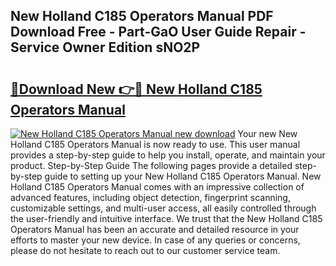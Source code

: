 ## New Holland C185 Operators Manual PDF Download Free - Part-GaO User Guide Repair - Service Owner Edition sNO2P

# <h2><a href="http://bc91255.oget.top/?id=New+Holland+C185+Operators+Manual">🔗Download New 👉🔴 New Holland C185 Operators Manual</a></h2>

[![New Holland C185 Operators Manual new download](https://i.imgur.com/5g1atiW.png)](http://bc91255.oget.top/?id=New+Holland+C185+Operators+Manual)
Your new New Holland C185 Operators Manual is now ready to use. This user manual provides a step-by-step guide to help you install, operate, and maintain your product. Step-by-Step Guide The following pages provide a detailed step-by-step guide to setting up your New Holland C185 Operators Manual. New Holland C185 Operators Manual comes with an impressive collection of advanced features, including object detection, fingerprint scanning, customizable settings, and multi-user access, all easily controlled through the user-friendly and intuitive interface. We trust that the New Holland C185 Operators Manual has been an accurate and detailed resource in your efforts to master your new device. In case of any queries or concerns, please do not hesitate to reach out to our customer service team.
